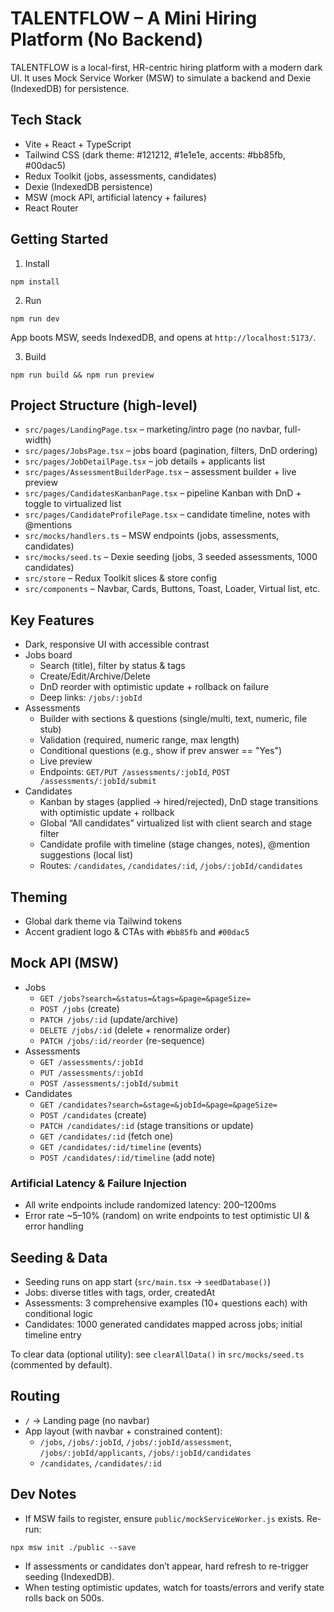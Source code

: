 # TALENTFLOW – A Mini Hiring Platform (No Backend)

TALENTFLOW is a local-first, HR-centric hiring platform with a modern dark UI. It uses Mock Service Worker (MSW) to simulate a backend and Dexie (IndexedDB) for persistence.

## Tech Stack

- Vite + React + TypeScript
- Tailwind CSS (dark theme: #121212, #1e1e1e, accents: #bb85fb, #00dac5)
- Redux Toolkit (jobs, assessments, candidates)
- Dexie (IndexedDB persistence)
- MSW (mock API, artificial latency + failures)
- React Router

## Getting Started

1. Install

```
npm install
```

2. Run

```
npm run dev
```

App boots MSW, seeds IndexedDB, and opens at `http://localhost:5173/`.

3. Build

```
npm run build && npm run preview
```

## Project Structure (high-level)

- `src/pages/LandingPage.tsx` – marketing/intro page (no navbar, full-width)
- `src/pages/JobsPage.tsx` – jobs board (pagination, filters, DnD ordering)
- `src/pages/JobDetailPage.tsx` – job details + applicants list
- `src/pages/AssessmentBuilderPage.tsx` – assessment builder + live preview
- `src/pages/CandidatesKanbanPage.tsx` – pipeline Kanban with DnD + toggle to virtualized list
- `src/pages/CandidateProfilePage.tsx` – candidate timeline, notes with @mentions
- `src/mocks/handlers.ts` – MSW endpoints (jobs, assessments, candidates)
- `src/mocks/seed.ts` – Dexie seeding (jobs, 3 seeded assessments, 1000 candidates)
- `src/store` – Redux Toolkit slices & store config
- `src/components` – Navbar, Cards, Buttons, Toast, Loader, Virtual list, etc.

## Key Features

- Dark, responsive UI with accessible contrast
- Jobs board
  - Search (title), filter by status & tags
  - Create/Edit/Archive/Delete
  - DnD reorder with optimistic update + rollback on failure
  - Deep links: `/jobs/:jobId`
- Assessments
  - Builder with sections & questions (single/multi, text, numeric, file stub)
  - Validation (required, numeric range, max length)
  - Conditional questions (e.g., show if prev answer == "Yes")
  - Live preview
  - Endpoints: `GET/PUT /assessments/:jobId`, `POST /assessments/:jobId/submit`
- Candidates
  - Kanban by stages (applied → hired/rejected), DnD stage transitions with optimistic update + rollback
  - Global “All candidates” virtualized list with client search and stage filter
  - Candidate profile with timeline (stage changes, notes), @mention suggestions (local list)
  - Routes: `/candidates`, `/candidates/:id`, `/jobs/:jobId/candidates`

## Theming

- Global dark theme via Tailwind tokens
- Accent gradient logo & CTAs with `#bb85fb` and `#00dac5`

## Mock API (MSW)

- Jobs
  - `GET /jobs?search=&status=&tags=&page=&pageSize=`
  - `POST /jobs` (create)
  - `PATCH /jobs/:id` (update/archive)
  - `DELETE /jobs/:id` (delete + renormalize order)
  - `PATCH /jobs/:id/reorder` (re-sequence)
- Assessments
  - `GET /assessments/:jobId`
  - `PUT /assessments/:jobId`
  - `POST /assessments/:jobId/submit`
- Candidates
  - `GET /candidates?search=&stage=&jobId=&page=&pageSize=`
  - `POST /candidates` (create)
  - `PATCH /candidates/:id` (stage transitions or update)
  - `GET /candidates/:id` (fetch one)
  - `GET /candidates/:id/timeline` (events)
  - `POST /candidates/:id/timeline` (add note)

### Artificial Latency & Failure Injection

- All write endpoints include randomized latency: 200–1200ms
- Error rate ~5–10% (random) on write endpoints to test optimistic UI & error handling

## Seeding & Data

- Seeding runs on app start (`src/main.tsx` → `seedDatabase()`)
- Jobs: diverse titles with tags, order, createdAt
- Assessments: 3 comprehensive examples (10+ questions each) with conditional logic
- Candidates: 1000 generated candidates mapped across jobs; initial timeline entry

To clear data (optional utility): see `clearAllData()` in `src/mocks/seed.ts` (commented by default).

## Routing

- `/` → Landing page (no navbar)
- App layout (with navbar + constrained content):
  - `/jobs`, `/jobs/:jobId`, `/jobs/:jobId/assessment`, `/jobs/:jobId/applicants`, `/jobs/:jobId/candidates`
  - `/candidates`, `/candidates/:id`

## Dev Notes

- If MSW fails to register, ensure `public/mockServiceWorker.js` exists. Re-run:

```
npx msw init ./public --save
```

- If assessments or candidates don’t appear, hard refresh to re-trigger seeding (IndexedDB).
- When testing optimistic updates, watch for toasts/errors and verify state rolls back on 500s.
